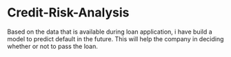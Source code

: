 # Credit-Risk-Analysis
Based on the data that is available during loan application, i have build a model to predict default in the future. This will help the company in deciding whether or not to pass the loan.
